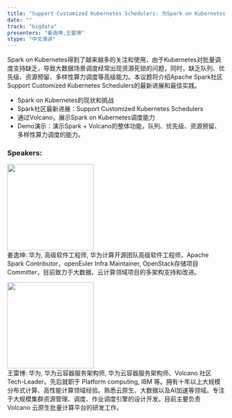 ```yaml
---
title: "Support Customized Kubernetes Schedulers: 为Spark on Kubernetes提供更完善的调度能力"
date: "" 
track: "bigdata"
presenters: "姜逸坤,王雷博"
stype: "中文演讲"
---
```

Spark on Kubernetes得到了越来越多的关注和使用，由于Kubernetes对批量调度支持缺乏，导致大数据场景调度经常出现资源死锁的问题，同时，缺乏队列、优先级、资源预留、多样性算力调度等高级能力。本议题将介绍Apache Spark社区Support Customized Kubernetes Schedulers的最新进展和最佳实践。

- Spark on Kubernetes的现状和挑战
- Spark社区最新进展：Support Customized Kubernetes Schedulers
- 通过Volcano，展示Spark on Kubernetes调度能力
- Demo演示：演示Spark + Volcano的整体功能，队列、优先级、资源预留、多样性算力调度的能力。
 ### Speakers: 
 <img src="images/speaker/1202.png" width="200" /><br>姜逸坤: 华为, 高级软件工程师, 华为计算开源团队高级软件工程师，Apache Spark Contributor，openEuler Infra Maintainer, OpenStack存储项目Committer，目前致力于大数据、云计算领域项目的多架构支持和改进。
 <img src="images/speaker/1202_2.png" width="200" /><br>王雷博: 华为, 华为云容器服务架构师, 华为云容器服务架构师、Volcano 社区 Tech-Leader。先后就职于 Platform computing, IBM 等。拥有十年以上大规模分布式计算、高性能计算领域经验。熟悉云原生、大数据以及AI加速等领域。专注于大规模集群资源管理、调度、作业调度引擎的设计开发。目前主要负责 Volcano 云原生批量计算平台的研发工作。
 